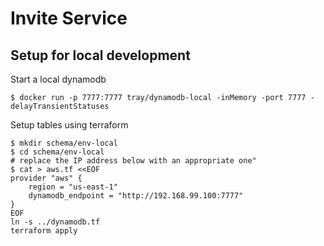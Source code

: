 Invite Service
==============

Setup for local development
---------------------------

Start a local dynamodb

	$ docker run -p 7777:7777 tray/dynamodb-local -inMemory -port 7777 -delayTransientStatuses

Setup tables using terraform

	$ mkdir schema/env-local
	$ cd schema/env-local
	# replace the IP address below with an appropriate one"
	$ cat > aws.tf <<EOF
	provider "aws" {
	    region = "us-east-1"
	    dynamodb_endpoint = "http://192.168.99.100:7777"
	}
	EOF
	ln -s ../dynamodb.tf
	terraform apply
